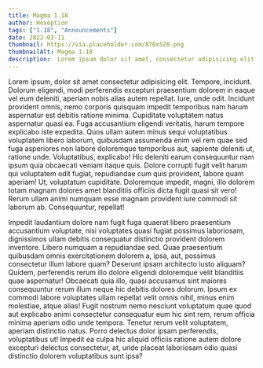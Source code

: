 ```yaml
---
title: Magma 1.18
author: Hexeption
tags: ["1.18", "Announcements"]
date: 2022-03-11
thumbnail: https://via.placeholder.com/870x520.png
thumbnailAlt: Magma 1.18 
description:  Lorem ipsum dolor sit amet, consectetur adipisicing elit. Corporis maiores hic totam laudantium eaque
---
```


Lorem ipsum, dolor sit amet consectetur adipisicing elit. Tempore, incidunt. Dolorum eligendi, modi perferendis excepturi praesentium dolorem in eaque vel eum deleniti, aperiam nobis alias autem repellat. Iure, unde odit.
Incidunt provident omnis, nemo corporis quisquam impedit temporibus nam harum aspernatur est debitis ratione minima. Cupiditate voluptatem natus aspernatur quasi ea. Fuga accusantium eligendi veritatis, harum tempore explicabo iste expedita.
Quos ullam autem minus sequi voluptatibus voluptatem libero laborum, quibusdam assumenda enim vel rem quae sed fuga asperiores non labore doloremque temporibus aut, sapiente deleniti ut, ratione unde. Voluptatibus, explicabo!
Hic deleniti earum consequuntur nam ipsum quia obcaecati veniam itaque quis. Dolore corrupti fugit velit harum qui voluptatem odit fugiat, repudiandae cum quis provident, labore quam aperiam! Ut, voluptatum cupiditate.
Doloremque impedit, magni, illo dolorem totam magnam dolores amet blanditiis officiis dicta fugit quasi sit vero! Rerum ullam animi numquam esse magnam provident iure commodi sit laborum ab. Consequuntur, repellat!

Impedit laudantium dolore nam fugit fuga quaerat libero praesentium accusantium voluptate, nisi voluptates quasi fugiat possimus laboriosam, dignissimos ullam debitis consequatur distinctio provident dolorem inventore. Libero numquam a repudiandae sed.
Quae praesentium quibusdam omnis exercitationem dolorem a, ipsa, aut, possimus consectetur illum labore quam? Deserunt ipsam architecto iusto aliquam? Quidem, perferendis rerum illo dolore eligendi doloremque velit blanditiis quae aspernatur!
Obcaecati quia illo, quasi accusamus sint maiores consequuntur rerum illum neque hic debitis dolores dolorum. Ipsum ex commodi labore voluptates ullam repellat velit omnis nihil, minus enim molestiae, atque alias!
Fugit nostrum nemo nesciunt voluptatum quae quod aut explicabo animi consectetur consequatur eum hic sint rem, rerum officia minima aperiam odio unde tempora. Tenetur rerum velit voluptatem, aperiam distinctio natus.
Porro delectus dolor ipsam perferendis, voluptatibus ut! Impedit ea culpa hic aliquid officiis ratione autem dolore excepturi delectus consectetur, at, unde placeat laboriosam odio quasi distinctio dolorem voluptatibus sunt ipsa?